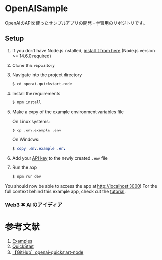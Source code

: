 # OpenAISample
OpenAIのAPIを使ったサンプルアプリの開発・学習用のリポジトリです。

## Setup

1. If you don’t have Node.js installed, [install it from here](https://nodejs.org/en/) (Node.js version >= 14.6.0 required)

2. Clone this repository

3. Navigate into the project directory

   ```bash
   $ cd openai-quickstart-node
   ```

4. Install the requirements

   ```bash
   $ npm install
   ```

5. Make a copy of the example environment variables file

   On Linux systems: 
   ```bash
   $ cp .env.example .env
   ```
   On Windows:
   ```powershell
   $ copy .env.example .env
   ```
6. Add your [API key](https://beta.openai.com/account/api-keys) to the newly created `.env` file

7. Run the app

   ```bash
   $ npm run dev
   ```

You should now be able to access the app at [http://localhost:3000](http://localhost:3000)! For the full context behind this example app, check out the [tutorial](https://beta.openai.com/docs/quickstart).

### Web3 ✖︎ AI のアイディア

# 参考文献
1. [Examples](https://beta.openai.com/examples)
2. [QuickStart](https://beta.openai.com/docs/quickstart/build-your-application)
3. [【GitHub】openai-quickstart-node](https://github.com/openai/openai-quickstart-node)
